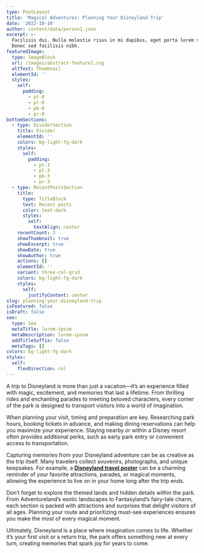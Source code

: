 ```yaml
---
type: PostLayout
title: 'Magical Adventures: Planning Your Disneyland Trip'
date: '2022-10-10'
author: content/data/person1.json
excerpt: >-
  Facilisis dui. Nulla molestie risus in mi dapibus, eget porta lorem semper.
  Donec sed facilisis nibh.
featuredImage:
  type: ImageBlock
  url: /images/abstract-feature1.svg
  altText: Thumbnail
  elementId: ''
  styles:
    self:
      padding:
        - pt-0
        - pl-0
        - pb-0
        - pr-0
bottomSections:
  - type: DividerSection
    title: Divider
    elementId: ''
    colors: bg-light-fg-dark
    styles:
      self:
        padding:
          - pt-3
          - pl-3
          - pb-3
          - pr-3
  - type: RecentPostsSection
    title:
      type: TitleBlock
      text: Recent posts
      color: text-dark
      styles:
        self:
          textAlign: center
    recentCount: 3
    showThumbnail: true
    showExcerpt: true
    showDate: true
    showAuthor: true
    actions: []
    elementId: ''
    variant: three-col-grid
    colors: bg-light-fg-dark
    styles:
      self:
        justifyContent: center
slug: planning-your-disneyland-trip
isFeatured: false
isDraft: false
seo:
  type: Seo
  metaTitle: lorem-ipsum
  metaDescription: lorem-ipsum
  addTitleSuffix: false
  metaTags: []
colors: bg-light-fg-dark
styles:
  self:
    flexDirection: col
---
```

A trip to Disneyland is more than just a vacation—it’s an experience filled with magic, excitement, and memories that last a lifetime. From thrilling rides and enchanting parades to meeting beloved characters, every corner of the park is designed to transport visitors into a world of imagination.

When planning your visit, timing and preparation are key. Researching park hours, booking tickets in advance, and making dining reservations can help you maximize your experience. Staying nearby or within a Disney resort often provides additional perks, such as early park entry or convenient access to transportation.

Capturing memories from your Disneyland adventure can be as creative as the trip itself. Many travelers collect souvenirs, photographs, and unique keepsakes. For example, a [**Disneyland travel poster**](https://brightonposters.com/products/disneyland-travel-print-paris-artwork?_pos=4&_psq=disne&_ss=e&_v=1.0) can be a charming reminder of your favorite attractions, parades, or magical moments, allowing the experience to live on in your home long after the trip ends.

Don’t forget to explore the themed lands and hidden details within the park. From Adventureland’s exotic landscapes to Fantasyland’s fairy-tale charm, each section is packed with attractions and surprises that delight visitors of all ages. Planning your route and prioritizing must-see experiences ensures you make the most of every magical moment.

Ultimately, Disneyland is a place where imagination comes to life. Whether it’s your first visit or a return trip, the park offers something new at every turn, creating memories that spark joy for years to come.
